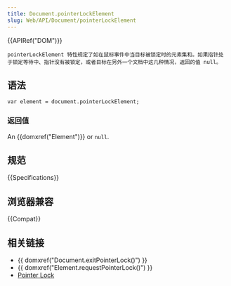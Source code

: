 ```yaml
---
title: Document.pointerLockElement
slug: Web/API/Document/pointerLockElement
---
```


{{APIRef("DOM")}}

`pointerLockElement 特性规定了如在鼠标事件中当目标被锁定时的元素集和。如果指针处于锁定等待中、指针没有被锁定，或者目标在另外一个文档中这几种情况，返回的值 null。`

## 语法

```plain
var element = document.pointerLockElement;
```

### 返回值

An {{domxref("Element")}} or `null`.

## 规范

{{Specifications}}

## 浏览器兼容

{{Compat}}

## 相关链接

- {{ domxref("Document.exitPointerLock()") }}
- {{ domxref("Element.requestPointerLock()") }}
- [Pointer Lock](/zh-CN/docs/WebAPI/Pointer_Lock)
